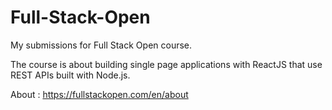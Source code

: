 # Full-Stack-Open
My submissions for Full Stack Open course.

The course is about building single page applications with ReactJS that use REST APIs built with Node.js.

About : https://fullstackopen.com/en/about
